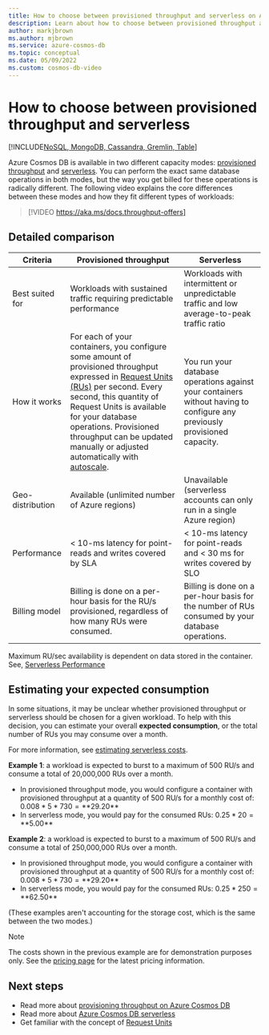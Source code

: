 ```yaml
---
title: How to choose between provisioned throughput and serverless on Azure Cosmos DB
description: Learn about how to choose between provisioned throughput and serverless for your workload.
author: markjbrown
ms.author: mjbrown
ms.service: azure-cosmos-db
ms.topic: conceptual
ms.date: 05/09/2022
ms.custom: cosmos-db-video
---
```


# How to choose between provisioned throughput and serverless
[!INCLUDE[NoSQL, MongoDB, Cassandra, Gremlin, Table](includes/appliesto-nosql-mongodb-cassandra-gremlin-table.md)]

Azure Cosmos DB is available in two different capacity modes: [provisioned throughput](set-throughput.md) and [serverless](serverless.md). You can perform the exact same database operations in both modes, but the way you get billed for these operations is radically different. The following video explains the core differences between these modes and how they fit different types of workloads:

>
> [!VIDEO https://aka.ms/docs.throughput-offers]

## Detailed comparison

| Criteria | Provisioned throughput | Serverless |
| --- | --- | --- |
| Best suited for | Workloads with sustained traffic requiring predictable performance | Workloads with intermittent or unpredictable traffic and low average-to-peak traffic ratio |
| How it works | For each of your containers, you configure some amount of provisioned throughput expressed in [Request Units (RUs)](request-units.md) per second. Every second, this quantity of Request Units is available for your database operations. Provisioned throughput can be updated manually or adjusted automatically with [autoscale](provision-throughput-autoscale.md). | You run your database operations against your containers without having to configure any previously provisioned capacity. |
| Geo-distribution | Available (unlimited number of Azure regions) | Unavailable (serverless accounts can only run in a single Azure region) |
| Performance | < 10-ms latency for point-reads and writes covered by SLA | < 10-ms latency for point-reads and < 30 ms for writes covered by SLO |
| Billing model | Billing is done on a per-hour basis for the RU/s provisioned, regardless of how many RUs were consumed. | Billing is done on a per-hour basis for the number of RUs consumed by your database operations. |

Maximum RU/sec availability is dependent on data stored in the container. See, [Serverless Performance](serverless-performance.md)

## Estimating your expected consumption

In some situations, it may be unclear whether provisioned throughput or serverless should be chosen for a given workload. To help with this decision, you can estimate your overall **expected consumption**, or the total number of RUs you may consume over a month. 

For more information, see [estimating serverless costs](plan-manage-costs.md#estimating-serverless-costs).

**Example 1**: a workload is expected to burst to a maximum of 500 RU/s and consume a total of 20,000,000 RUs over a month.

- In provisioned throughput mode, you would configure a container with provisioned throughput at a quantity of 500 RU/s for a monthly cost of: $0.008 * 5 * 730 = **$29.20**
- In serverless mode, you would pay for the consumed RUs: $0.25 * 20 = **$5.00**

**Example 2**: a workload is expected to burst to a maximum of 500 RU/s and consume a total of 250,000,000 RUs over a month.

- In provisioned throughput mode, you would configure a container with provisioned throughput at a quantity of 500 RU/s for a monthly cost of: $0.008 * 5 * 730 = **$29.20**
- In serverless mode, you would pay for the consumed RUs: $0.25 * 250 = **$62.50**

(These examples aren't accounting for the storage cost, which is the same between the two modes.)

> [!NOTE]
> The costs shown in the previous example are for demonstration purposes only. See the [pricing page](https://azure.microsoft.com/pricing/details/cosmos-db/) for the latest pricing information.

## Next steps

- Read more about [provisioning throughput on Azure Cosmos DB](set-throughput.md)
- Read more about [Azure Cosmos DB serverless](serverless.md)
- Get familiar with the concept of [Request Units](request-units.md)
